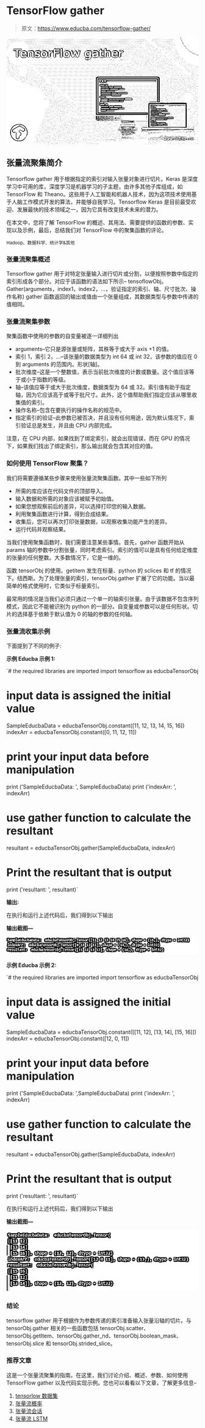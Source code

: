 # TensorFlow gather

> 原文：<https://www.educba.com/tensorflow-gather/>

![TensorFlow gather](img/46b8b0ef588f4e2b43d14776fb7908f0.png)



## 张量流聚集简介

Tensorflow gather 用于根据指定的索引对输入张量对象进行切片。Keras 是深度学习中可用的库，深度学习是机器学习的子主题，由许多其他子库组成，如 TensorFlow 和 Theano。这些用于人工智能和机器人技术，因为这项技术使用基于人脑工作模式开发的算法，并能够自我学习。Tensorflow Keras 是目前最受欢迎、发展最快的技术领域之一，因为它具有改变技术未来的潜力。

在本文中，您将了解 TensorFlow 的概述、其用法、需要提供的函数的参数、实现以及示例，最后，总结我们对 TensorFlow 中的聚集函数的评论。

<small>Hadoop、数据科学、统计学&其他</small>

### 张量流聚集概述

Tensorflow gather 用于对特定张量输入进行切片或分割，以便按照参数中指定的索引形成各个部分。对应于该函数的语法如下所示–
tensoflowObj。Gather(arguments，index1，index2，…，验证指定的索引、轴、尺寸批次、操作名称)
gather 函数返回的输出或值由一个张量组成，其数据类型与参数中传递的值相同。

### 张量流聚集参数

聚集函数中使用的参数的自变量被逐一详细列出

*   arguments–它只是源张量或矩阵，其秩等于或大于 axis +1 的值。
*   索引 1，索引 2，…–该张量的数据类型为 int 64 或 int 32，该参数的值应在 0 到 arguments 的范围内。形状[轴]。
*   批次维度–这是一个整数值，表示当前批次维度的计数或数量。这个值应该等于或小于指数的等级。
*   轴–该值应等于或大于批次维度，数据类型为 64 或 32。索引值有助于指定轴，因为它应该高于或等于批尺寸。此外，这个值帮助我们指定应该从哪里收集值的索引。
*   操作名称–包含在要执行的操作名称的规范中。
*   指定索引的验证–此参数已被否决，并且没有任何用途，因为默认情况下，索引验证总是发生，并且由 CPU 内部完成。

注意，在 CPU 内部，如果找到了绑定索引，就会出现错误，而在 GPU 的情况下，如果我们找出了绑定索引，那么输出就会包含其对应的值。

### 如何使用 TensorFlow 聚集？

我们将需要遵循某些步骤来使用张量流聚集函数。其中一些如下所列

*   所需的库应该在代码文件的顶部导入。
*   输入数据和所需的对象应该被赋予初始值。
*   如果您想观察前后的差异，可以选择打印您的输入数据。
*   利用聚集函数进行计算，得到合成结果。
*   收集后，您可以再次打印张量数据，以观察收集功能产生的差异。
*   运行代码并观察结果。

当我们使用聚集函数时，我们需要注意某些事情。首先，gather 函数开始从 params 轴的参数中分割张量，同时考虑索引。索引的值可以是具有任何给定维度的张量的任何整数。大多数情况下，它是一维的。

函数 tensorObj 的使用。getitem 发生在标量、python 的 sclices 和 tf 的情况下。纽西斯。为了处理张量的索引，tensorObj.gather 扩展了它的功能。当以最简单的格式使用时，它类似于标量索引。

最常用的情况是当我们必须只通过一个单一的轴索引张量。由于该数据不包含序列模式，因此它不能被识别为 python 的一部分。自变量或参数可以是任何形状。切片的选择基于依赖于默认值为 0 的轴的参数的任何轴。

### 张量流收集示例

下面提到了不同的例子:

**示例 Educba 示例 1:**

`# the required libraries are imported
import tensorflow as educbaTensorObj
# input data is assigned the initial value
SampleEducbaData = educbaTensorObj.constant([11, 12, 13, 14, 15, 16])
indexArr = educbaTensorObj.constant([0, 11, 12, 11])
# print your input data before manipulation
print ('SampleEducbaData: ', SampleEducbaData)
print ('indexArr: ', indexArr)
# use gather function to calculate the resultant
resultant = educbaTensorObj.gather(SampleEducbaData, indexArr)
# Print the resultant that is output
print ('resultant: ', resultant)`

**输出:**

在执行和运行上述代码后，我们得到以下输出

**输出截图—**

![3](img/263f5df8640875b42b8d9e2dc9efced0.png)



**示例 Educba 示例 2:**

`# the required libraries are imported
import tensorflow as educbaTensorObj
# input data is assigned the initial value
SampleEducbaData = educbaTensorObj.constant([[11, 12], [13, 14], [15, 16]])
indexArr = educbaTensorObj.constant([12, 0, 11])
# print your input data before manipulation
print ('SampleEducbaData: ',SampleEducbaData)
print ('indexArr: ', indexArr)
# use gather function to calculate the resultant
resultant = educbaTensorObj.gather(SampleEducbaData, indexArr)
# Print the resultant that is output
print ('resultant: ', resultant)`

在执行和运行上述代码后，我们得到以下输出

**输出截图—**

![TensorFlow gather output 4](img/236a837dbd31a1b5c330949f1519fa88.png)



### 结论

tensorflow gather 用于根据作为参数传递的索引准备输入张量沿轴的切片。与 tensorObj.gather 相关的一些函数包括 tensorObj.scatter、tensorObj.getItem、tensorObj.gather_nd、tensorObj.boolean_mask、tensorObj.slice 和 tensorObj.strided_slice。

### 推荐文章

这是一个张量流聚集的指南。在这里，我们讨论介绍、概述、参数、如何使用 TensorFlow gather 以及代码实现示例。您也可以看看以下文章，了解更多信息–

1.  [tensorlow 数据集](https://www.educba.com/tensorflow-dataset/)
2.  [张量流概率](https://www.educba.com/tensorflow-probability/)
3.  [张量流会话](https://www.educba.com/tensorflow-session/)
4.  [张量流 LSTM](https://www.educba.com/tensorflow-lstm/)





